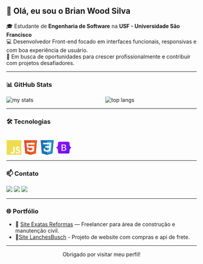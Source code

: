 ## 👋 Olá, eu sou o Brian Wood Silva

🎓 Estudante de **Engenharia de Software** na **USF - Universidade São Francisco**  
💻 Desenvolvedor Front-end focado em interfaces funcionais, responsivas e com boa experiência de usuário.  
🚀 Em busca de oportunidades para crescer profissionalmente e contribuir com projetos desafiadores.

---

### 📊 GitHub Stats

<img alt="my stats" align="left" width="48%" src="https://github-readme-stats.vercel.app/api?username=BrianWS01&show_icons=true&theme=dark"/>
<img alt="top langs" align="right" width="48%" src="https://github-readme-stats.vercel.app/api/top-langs/?username=BrianWS01&layout=compact&theme=dark"/>


<br clear="both"/>

---

### 🛠️ Tecnologias

<div style="display: inline_block"><br>
  <img align="center" alt="Brian-Js" height="40" width="40" src="https://raw.githubusercontent.com/devicons/devicon/master/icons/javascript/javascript-plain.svg">
  <img align="center" alt="Brian-HTML" height="40" width="40" src="https://raw.githubusercontent.com/devicons/devicon/master/icons/html5/html5-original.svg">
  <img align="center" alt="Brian-CSS" height="40" width="40" src="https://raw.githubusercontent.com/devicons/devicon/master/icons/css3/css3-original.svg">
  <img align="center" alt="Brian-Bootstrap" height="40" width="40" src="https://raw.githubusercontent.com/devicons/devicon/master/icons/bootstrap/bootstrap-original.svg">

</div>

---

### 📫 Contato

<div> 
  <a href="https://www.instagram.com/brianws2/" target="_blank"><img src="https://img.shields.io/badge/-Instagram-%23E4405F?style=for-the-badge&logo=instagram&logoColor=white" target="_blank"></a>
  <a href="mailto:brianwood1126@gmail.com"><img src="https://img.shields.io/badge/-Gmail-%23333?style=for-the-badge&logo=gmail&logoColor=white" target="_blank"></a>
  <a href="https://www.linkedin.com/in/brian-wood00/" target="_blank"><img src="https://img.shields.io/badge/-LinkedIn-%230077B5?style=for-the-badge&logo=linkedin&logoColor=white" target="_blank"></a> 
</div>

---

### 🌐 Portfólio

- 💼 [Site Exatas Reformas](https://www.exatasreformas.com.br) — Freelancer para área de construção e manutenção civil.
- 🔧[Site LanchesBusch](https://brianws01.github.io/LanchesBusch/) - Projeto de website com compras e api de frete.

---

<p align="center"> Obrigado por visitar meu perfil!</p>
